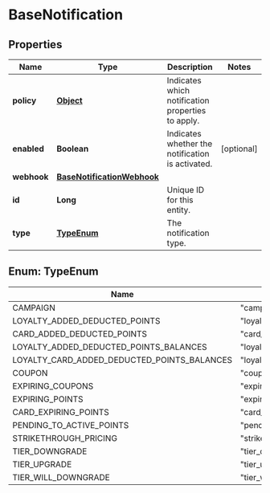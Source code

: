 

# BaseNotification

## Properties

Name | Type | Description | Notes
------------ | ------------- | ------------- | -------------
**policy** | [**Object**](.md) | Indicates which notification properties to apply. | 
**enabled** | **Boolean** | Indicates whether the notification is activated. |  [optional]
**webhook** | [**BaseNotificationWebhook**](BaseNotificationWebhook.md) |  | 
**id** | **Long** | Unique ID for this entity. | 
**type** | [**TypeEnum**](#TypeEnum) | The notification type. | 



## Enum: TypeEnum

Name | Value
---- | -----
CAMPAIGN | &quot;campaign&quot;
LOYALTY_ADDED_DEDUCTED_POINTS | &quot;loyalty_added_deducted_points&quot;
CARD_ADDED_DEDUCTED_POINTS | &quot;card_added_deducted_points&quot;
LOYALTY_ADDED_DEDUCTED_POINTS_BALANCES | &quot;loyalty_added_deducted_points_balances&quot;
LOYALTY_CARD_ADDED_DEDUCTED_POINTS_BALANCES | &quot;loyalty_card_added_deducted_points_balances&quot;
COUPON | &quot;coupon&quot;
EXPIRING_COUPONS | &quot;expiring_coupons&quot;
EXPIRING_POINTS | &quot;expiring_points&quot;
CARD_EXPIRING_POINTS | &quot;card_expiring_points&quot;
PENDING_TO_ACTIVE_POINTS | &quot;pending_to_active_points&quot;
STRIKETHROUGH_PRICING | &quot;strikethrough_pricing&quot;
TIER_DOWNGRADE | &quot;tier_downgrade&quot;
TIER_UPGRADE | &quot;tier_upgrade&quot;
TIER_WILL_DOWNGRADE | &quot;tier_will_downgrade&quot;



